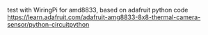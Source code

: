 test with WiringPi for amd8833, based on adafruit python code
https://learn.adafruit.com/adafruit-amg8833-8x8-thermal-camera-sensor/python-circuitpython
